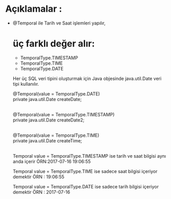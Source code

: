 # Açıklamalar : #

* @Temporal ile  Tarih ve Saat işlemleri yapılır,

    # üç farklı değer alır: #
    * TemporalType.TIMESTAMP
    * TemporalType.TIME
    * TemporalType.DATE

    Her üç SQL veri tipini oluşturmak için Java objesinde  java.util.Date veri tipi kullanılır.

    @Temporal(value = TemporalType.DATE)<br>
    private java.util.Date createDate; <br><br>

    @Temporal(value = TemporalType.TIMESTAMP)<br>
    private java.util.Date createDate2;<br><br>


    @Temporal(value = TemporalType.TIME) <br>
    private java.util.Date createTime;<br><br>


   Temporal value   =  TemporalType.TIMESTAMP ise tarih ve saat bilgisi aynı anda içerir
    ÖRN:2017-07-16 19:06:55

   Temporal value   =  TemporalType.TIME ise sadece saat bilgisi içeriyor demektir
    ÖRN : 19:06:55

   Temporal value   =  TemporalType.DATE ise sadece tarih bilgisi  içeriyor demektir
    ÖRN : 2017-07-16      
